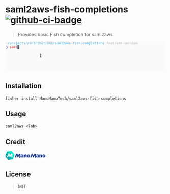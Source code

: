 # saml2aws-fish-completions [![github-ci-badge]][github-ci-link]

> Provides basic Fish completion for saml2aws

![preview](preview.gif)

## Installation

```fish
fisher install ManoManoTech/saml2aws-fish-completions
```

## Usage

```fish
saml2aws <Tab>
```

## Credit

<a href="manomano.com">
    <img src="https://raw.githubusercontent.com/ManoManoTech/visual-assets/main/logo/logo-ManoMano-horizontal-RGB-hor-color-positif.svg" width="25%" height="25%" alt="Online DIY, home improvement and gardening products">
</a>

</div>

## License

> MIT

[github-ci-link]: <https://github.com/ManoManoTech/saml2aws-fish-completions/actions> "Github CI"
[github-ci-badge]: <https://github.com/ManoManoTech/saml2aws-fish-completions/actions/workflows/.ci.yml/badge.svg>
[logo]: https://raw.githubusercontent.com/ManoManoTech/visual-assets/main/logo/logo-ManoMano-horizontal-RGB-hor-color-positif.svg
[manomano-website]: manomano.com
